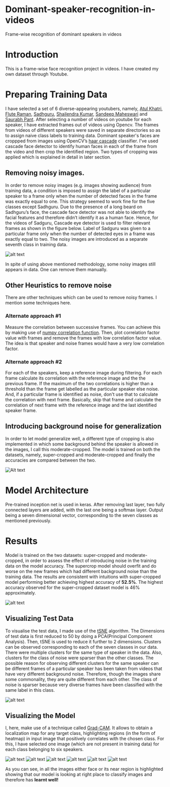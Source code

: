 # Dominant-speaker-recognition-in-videos
Frame-wise recognition of dominant speakers in videos
# Introduction
This is a frame-wise face recognition project in videos. I have created my own dataset through Youtube.

# Preparing Training Data
I have selected a set of 6 diverse-appearing youtubers, namely, [Atul Khatri](https://www.youtube.com/user/gutterguppie), [Flute Raman](https://www.youtube.com/user/fluteraman), [Sadhguru](https://www.youtube.com/user/sadhguru), [Shailendra Kumar](https://www.youtube.com/channel/UCc6tYtmPd-1aEtr5TCu3a8Q), [Sandeep Maheswari](https://www.youtube.com/user/SandeepSeminars) and [Saurabh Pant](https://www.youtube.com/user/PantOnFireComedy). After selecting a number of videos on youtube for each speaker, I have extracted frames out of videos using Opencv. The frames from videos of different speakers were saved in separate directories so as to assign naive class labels to training data. Dominant speaker's faces are croppped from images using OpenCV’s [haar cascade](https://docs.opencv.org/3.3.1/d7/d8b/tutorial_py_face_detection.html) classifier. I've used cascade face detector to identify human faces in each of the frame from the video and then crop the identified region. Two types of cropping was applied which is explained in detail in later section.

## Removing noisy images. 
In order to remove noisy images (e.g. images showing audience) from training data, a condition is imposed to assign the label of a particular speaker to a frame only when the number of detected faces in the frame was exactly equal to one. This strategy seemed to work fine for the five classes except Sadhguru. Due to the presence of a long beard on Sadhguru’s face, the cascade face detector was not able to identify the facial features and therefore didn’t identify it as a human face. Hence, for the videos of Sadguru, Cascade eye detector is used to filter relevant frames as shown in the figure below. Label of Sadguru was given to a particular frame only when the number of detected eyes in a frame was exactly equal to two. The noisy images are introduced as a separate seventh class in training data.

![alt text](https://github.com/harsh-sahu/Dominant-speaker-recognition-in-videos/blob/master/images/sadhguru_eye_detector_with_caption.jpg)

In spite of using above mentioned methodology, some noisy images still appears in data. One can remove them manually.

## Other Heuristics to remove noise
There are other techniques which can be used to remove noisy frames. I mention some techniques here.

### Alternate approach #1
Measure the correlation between successive frames. You can achieve this by making use of [numpy correlation function](https://docs.scipy.org/doc/numpy-1.15.0/reference/generated/numpy.corrcoef.html). Then, plot correlation factor value with frames and remove the frames with low correlation factor value. The idea is that speaker and noise frames would have a very low correlation factor. 

### Alternate approach #2
For each of the speakers, keep a reference image during filtering. For each frame calculate its correlation with the reference image and the the previous frame. If the maximum of the two correlations is higher than a threshold than the frame get labelled as the particular speaker else noise. And, if a particular frame is identified as noise, don't use that to calculate the correlation with next frame. Basically, skip that frame and calculate the correlation of next frame with the reference image and the last identified speaker frame.

## Introducing background noise for generalization
In order to let model generalize well, a different type of cropping is also implemented in which some background behind the speaker is allowed in the images, I call this moderate-cropped. The model is trained on both the datasets, namely, super-cropped and moderate-cropped and finally the accuracies are compared between the two.

![Alt text](https://github.com/harsh-sahu/Dominant-speaker-recognition-in-videos/blob/master/images/super_moderate_cropped.jpg)

# Model Architecture
Pre-trained inception net is used in keras. After removing last layer, two fully connected layers are added, with the last one being a softmax layer. Output being a seven dimensional vector, corresponding to the seven classes as mentioned previously.

# Results
Model is trained on the two datasets: super-cropped and moderate-cropped, in order to assess the effect of introducing noise in the training data on the model accuracy. The supercrop model should overfit and do worse on the new frames which had different background noise than the training data. The results are consistent with intuitions with super-cropped model performing better achieving highest accuracy of **52.5%**. The highest accuracy observed for the super-cropped dataset model is 46% approximately.

![alt text](https://github.com/harsh-sahu/Dominant-speaker-recognition-in-videos/blob/master/images/results.jpg)

## Visualizing Test Data
To visualise the test data, I made use of the [tSNE](http://www.jmlr.org/papers/volume9/vandermaaten08a/vandermaaten08a.pdf) algorithm. The Dimensions of test data is first reduced to 50 by doing a PCA(Principal Component Analysis). Then, tSNE is used to reduce it further to 2 dimensions. Clusters can be observed corresponding to each of the seven classes in our data. There were multiple clusters for the same type of speaker in the data. Also, clusters for the class of noise were sparser than the other classes. The possible reason for observing different clusters for the same speaker can be different frames of a particular speaker has been taken from videos that have very different background noise. Therefore, though the images share some commonality, they are quite different from each other. The class of noise is sparser because very diverse frames have been classified with the same label in this class.

![alt text](https://github.com/harsh-sahu/Dominant-speaker-recognition-in-videos/blob/master/images/visualization_test_data.jpg)

## Visualizing the Model
I, here, make use of a technique called [Grad-CAM](https://arxiv.org/pdf/1610.02391.pdf). It allows to obtain a localization map for any target class, highlighting regions (in the form of heatmap) in input image that positively correlates with the chosen class. For this, I have selected one image (which are not present in training data) for each class belonging to six speakers.

![alt text](https://github.com/harsh-sahu/Dominant-speaker-recognition-in-videos/blob/master/images/grad_cam_AK.jpg)
![alt text](https://github.com/harsh-sahu/Dominant-speaker-recognition-in-videos/blob/master/images/grad_cam_FR.jpg)
![alt text](https://github.com/harsh-sahu/Dominant-speaker-recognition-in-videos/blob/master/images/grad_cam_SG.jpg)
![alt text](https://github.com/harsh-sahu/Dominant-speaker-recognition-in-videos/blob/master/images/grad_cam_SK.jpg)
![alt text](https://github.com/harsh-sahu/Dominant-speaker-recognition-in-videos/blob/master/images/grad_cam_SM.jpg)
![alt text](https://github.com/harsh-sahu/Dominant-speaker-recognition-in-videos/blob/master/images/grad_cam_SP.jpg)

As you can see, in all the images either face or its near region is highlighted showing that our model is looking at right place to classify images and therefore has **learnt well!**
